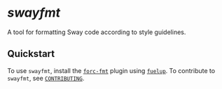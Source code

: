 # _swayfmt_

A tool for formatting Sway code according to style guidelines.

## Quickstart

To use `swayfmt`, install the [`forc-fmt`](../forc-plugins/forc-fmt/) plugin using [`fuelup`](https://github.com/FuelLabs/fuelup).
To contribute to `swayfmt`, see [`CONTRIBUTING`](./CONTRIBUTING.md).
